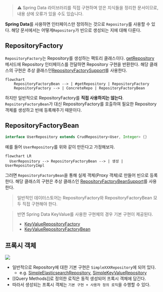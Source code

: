 > ⚠️ Spring Data 라이브러리를 직접 구현하며 얻은 지식들을 정리한 문서이므로, 내용 상에 오류가 있을 수도 있습니다.

**Spring Data**를 사용하면 인터페이스만 정의하는 것으로 `Repository`를 사용할 수 있다. 해당 문서에서는 어떻게`Repository`가 빈으로 생성되는 지에 대해 다룬다.
## RepositoryFactory

`RepositoryFactory`는 Repository를 생성하는 팩토리 클래스이다. [getRepository](https://docs.spring.io/spring-data/commons/docs/current/api/org/springframework/data/repository/core/support/RepositoryFactorySupport.html#getRepository(java.lang.Class)) 메서드에 Repository 인터페이스를 전달하면 Repository 구현을 반환한다. 해당 클래스의 구현은 추상 클래스인[RepositoryFactorySupport](https://docs.spring.io/spring-data/commons/docs/current/api/org/springframework/data/repository/core/support/RepositoryFactorySupport.html#getRepository(java.lang.Class))를 사용한다.

```mermaid
flowchart
	RepositoryFactoryBean --> | #getRepository | RepositoryFactory
	RepositoryFactory --> | ConcreteRepo | RepositoryFactoryBean
```

하지만 일반적으로 RepositoryFactory를 **직접 사용하지는 않는다**. `RepsitoryFactoryBean`가 대신 RepositoryFactory를 호출하여 필요한 Repository 객체를 생성하고 빈에 등록해주기 때문이다.
## RepositoryFactoryBean

```java
interface UserRepository extends CrudRepository<User, Integer> {}
```

예를 들어 `UserRepository`를 위와 같이 만든다고 가정해보자.

```mermaid
flowchart LR
  UserRepository --> RepositoryFactoryBean --> | 생성 | UserRepositoryImpl
```

그러면 `RepositoryFactoryBean`을 통해 실제 객체(Proxy 객체)로 만들어 빈으로 등록한다. 해당 클래스의 구현은 추상 클래스인 [RepositoryFactoryBeanSupport](https://docs.spring.io/spring-data/commons/docs/current/api/org/springframework/data/repository/core/support/RepositoryFactoryBeanSupport.html)를 사용한다.

> 일반적인 데이터스토어는 RepositoryFactory와 RepositoryFactoryBean 모두 직접 구현해야 한다.

> 반면 Spring Data KeyValue를 사용한 구현체의 경우 기본 구현이 제공된다.
> - [KeyValueRepositoryFactory](https://docs.spring.io/spring-data/keyvalue/docs/current/api/org/springframework/data/keyvalue/repository/support/KeyValueRepositoryFactory.html)
> - [KeyValueRepositoryFactoryBean](https://docs.spring.io/spring-data/keyvalue/docs/current/api/org/springframework/data/keyvalue/repository/support/KeyValueRepositoryFactoryBean.html)

## 프록시 객체

![](https://docs.spring.io/spring-framework/reference/_images/aop-proxy-call.png)

- 일반적으로 Repository에 대한 기본 구현은 `SimpleXXXRepository`에 되어 있다.
	- e.g. [SimpleElasticsearchRepository](https://docs.spring.io/spring-data/elasticsearch/docs/current/api/org/springframework/data/elasticsearch/repository/support/SimpleElasticsearchRepository.html), [SimpleKeyValueRepository](https://docs.spring.io/spring-data/keyvalue/docs/current/api/org/springframework/data/keyvalue/repository/support/SimpleKeyValueRepository.html)
- [[Query Methods]]로 정의한 로직은 동적 생성되어 프록시 객체에 담긴다.
- 따라서 생성되는 프록시 객체는 `기본 구현 + 사용자 정의 로직`을 수행할 수 있다.
